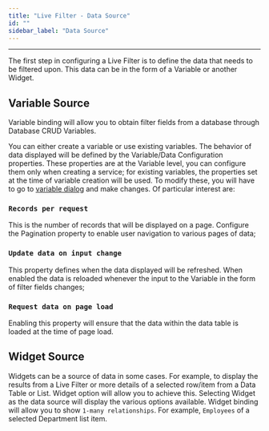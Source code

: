 ```yaml
---
title: "Live Filter - Data Source"
id: ""
sidebar_label: "Data Source"
---
```

---

The first step in configuring a Live Filter is to define the data that needs to be filtered upon. This data can be in the form of a Variable or another Widget.

## Variable Source

Variable binding will allow you to obtain filter fields from a database through Database CRUD Variables.

You can either create a variable or use existing variables. The behavior of data displayed will be defined by the Variable/Data Configuration properties. These properties are at the Variable level, you can configure them only when creating a service; for existing variables, the properties set at the time of variable creation will be used. To modify these, you will have to go to [variable dialog](/learn/assets/var_sel.png) and make changes. Of particular interest are:

### `Records per request`
This is the number of records that will be displayed on a page. Configure the Pagination property to enable user navigation to various pages of data;
### `Update data on input change`
This property defines when the data displayed will be refreshed. When enabled the data is reloaded whenever the input to the Variable in the form of filter fields changes;
### `Request data on page load`
Enabling this property will ensure that the data within the data table is loaded at the time of page load.

## Widget Source

Widgets can be a source of data in some cases. For example, to display the results from a Live Filter or more details of a selected row/item from a Data Table or List. Widget option will allow you to achieve this. Selecting Widget as the data source will display the various options available. Widget binding will allow you to show `1-many relationships`. For example, `Employees` of a selected Department list item.

